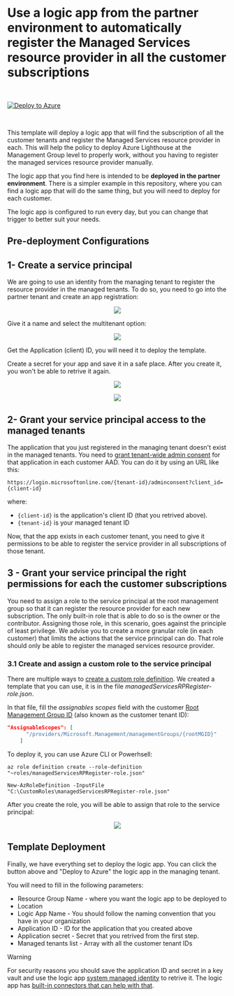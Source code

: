 # Use a logic app from the partner environment to automatically register the Managed Services resource provider in all the customer subscriptions

<br/>

[![Deploy to Azure](https://aka.ms/deploytoazurebutton)](https://portal.azure.com/#create/Microsoft.Template/uri/https%3A%2F%2Fraw.githubusercontent.com%2FAzure%2FAzure-Lighthouse-samples%2Fmaster%2Ftemplates%2Fregister-managed-services-rp-partner%2Fazuredeploy.json)

 <br/>

This template will deploy a logic app that will find the subscription of all the customer tenants and register the Managed Services resource provider in each. This will help the policy to deploy Azure Lighthouse at the Management Group level to properly work, without you having to register the managed services resource provider manually. 

The logic app that you find here is intended to be **deployed in the partner environment**. There is a simpler example in this repository, where you can find a logic app that will do the same thing, but you will need to deploy for each customer.

The logic app is configured to run every day, but you can change that trigger to better suit your needs.

## **Pre-deployment Configurations**
## 1- Create a service principal

We are going to use an identity from the managing tenant to register the resource provider in the managed tenants. To do so, you need to go into the partner tenant and create an app registration:

 <p align="center">
  <img src="./media/aad-appreg.PNG" >
</p>

Give it a name and select the multitenant option:

 <p align="center">
  <img src="./media/appreg-multitenant.PNG" >
</p>

Get the Application (client) ID, you will need it to deploy the template.

Create a secret for your app and save it in a safe place. After you create it, you won't be able to retrive it again. 

 <p align="center">
  <img src="./media/app-secret.PNG" >
</p>

<p align="center">
  <img src="./media/app-secret2.PNG" >
</p>

## 2- Grant your service principal access to the managed tenants

The application that you just registered in the managing tenant doesn't exist in the managed tenants. You need to [grant tenant-wide admin consent](https://docs.microsoft.com/en-us/azure/active-directory/manage-apps/grant-admin-consent#construct-the-url-for-granting-tenant-wide-admin-consent) for that application in each customer AAD. You can do it by using an URL like this:

```http
https://login.microsoftonline.com/{tenant-id}/adminconsent?client_id={client-id}
```

where:

* `{client-id}` is the application's client ID (that you retrived above).
* `{tenant-id}` is your managed tenant ID 


Now, that the app exists in each customer tenant, you need to give it permissions to be able to register the service provider in all subscriptions of those tenant. 

## 3 - Grant your service principal the right permissions for each the customer subscriptions

You need to assign a role to the service principal at the root management group so that it can register the resource provider for each new subscription. The only built-in role that is able to do so is the owner or the contributor. Assigning those role, in this scenario, goes against the principle of least privilege. We advise you to create a more granular role (in each customer) that limits the actions that the service principal can do. That role should only be able to register the managed services resource provider. 

### 3.1 Create and assign a custom role to the service principal

There are multiple ways to [create a custom role definition](https://docs.microsoft.com/en-us/azure/role-based-access-control/custom-roles). We created a template that you can use, it is in the file *managedServicesRPRegister-role.json*. 

In that file, fill the *assignables scopes* field with the customer [Root Management Group ID](https://docs.microsoft.com/en-us/azure/governance/management-groups/overview#important-facts-about-the-root-management-group) (also known as the customer tenant ID):

```json
"AssignableScopes": [
      "/providers/Microsoft.Management/managementGroups/{rootMGID}"
    ]
```     
To deploy it, you can use Azure CLI or Powerhsell:

```azurecli
az role definition create --role-definition "~roles/managedServicesRPRegister-role.json"
``` 

```azurepowershell
New-AzRoleDefinition -InputFile "C:\CustomRoles\managedServicesRPRegister-role.json"
```

After you create the role, you will be able to assign that role to the service principal:

<p align="center">
  <img src="./media/roleassignment.PNG" >
</p>

## **Template Deployment**
Finally, we have everything set to deploy the logic app. You can click the button above and "Deploy to Azure" the logic app in the managing tenant.

You will need to fill in the following parameters:
* Resource Group Name - where you want the logic app to be deployed to
* Location
* Logic App Name - You should follow the naming convention that you have in your organization
* Application ID - ID for the application that you created above
* Application secret - Secret that you retrived from the first step. 
* Managed tenants list - Array with all the customer tenant IDs

> [!WARNING]
> For security reasons you should save the application ID and secret in a key vault and use the logic app [system managed identity](https://docs.microsoft.com/en-us/azure/logic-apps/create-managed-service-identity) to retrive it. The logic app has [built-in connectors that can help with that](https://docs.microsoft.com/en-us/azure/logic-apps/logic-apps-securing-a-logic-app?tabs=azure-portal#secure-inputs-and-outputs-in-the-designer).

